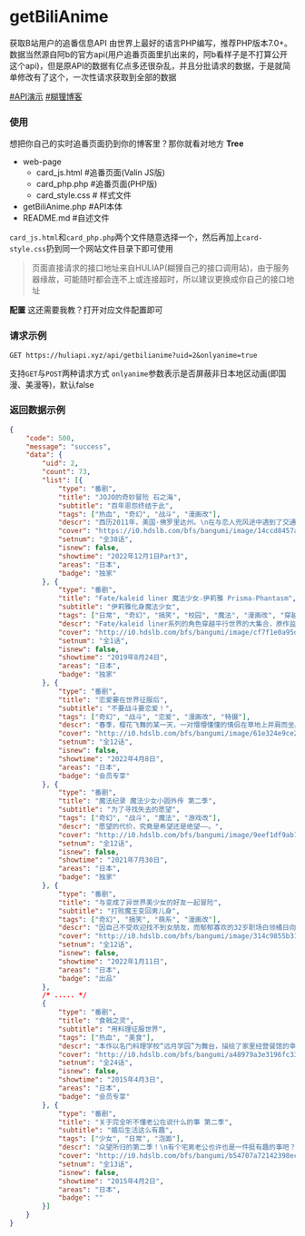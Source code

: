 # getBiliAnime

获取B站用户的追番信息API
由世界上最好的语言PHP编写，推荐PHP版本7.0+。
数据当然源自阿b的官方api(用户追番页面里扒出来的，阿b看样子是不打算公开这个api)，但是原API的数据有亿点多还很杂乱，并且分批请求的数据，于是就简单修改有了这个，一次性请求获取到全部的数据

[#API演示](https://huliapi.xyz/iluh/getbilianime/)
[#糊狸博客](http://imlolicon.tk)
### 使用
想把你自己的实时追番页面扔到你的博客里？那你就看对地方
**Tree**
- web-page
	- card_js.html #追番页面(Valin JS版)
	- card_php.php #追番页面(PHP版)
	- card_style.css # 样式文件
- getBiliAnime.php #API本体
- README.md #自述文件

`card_js.html`和`card_php.php`两个文件随意选择一个，然后再加上`card-style.css`扔到同一个网站文件目录下即可使用

> 页面直接请求的接口地址来自HULIAP(糊狸自己的接口调用站)，由于服务器缘故，可能随时都会连不上或连接超时，所以建议更换成你自己的接口地址

**配置**
这还需要我教？打开对应文件配置即可

### 请求示例
```http
GET https://huliapi.xyz/api/getbilianime?uid=2&onlyanime=true
```
支持`GET`与`POST`两种请求方式
`onlyanime`参数表示是否屏蔽非日本地区动画(即国漫、美漫等)，默认false

### 返回数据示例
```json
{
	"code": 500,
	"message": "success",
	"data": {
		"uid": 2,
		"count": 73,
		"list": [{
			"type": "番剧",
			"title": "JOJO的奇妙冒险 石之海",
			"subtitle": "百年恩怨终结于此",
			"tags": ["热血", "奇幻", "战斗", "漫画改"],
			"descr": "西历2011年，美国·佛罗里达州。\n在与恋人兜风途中遇到了交通事故的空条徐伦，因被陷害而获刑15年。\n\n收容设施是州立绿海豚街重警备监狱——别名「水族馆」。\n深陷绝望之中的徐伦，在手握父亲所托的吊坠时...",
			"cover": "https://i0.hdslb.com/bfs/bangumi/image/14ccd8457a9b7351e7be1d87db2719791108ddc0.png",
			"setnum": "全38话",
			"isnew": false,
			"showtime": "2022年12月1日Part3",
			"areas": "日本",
			"badge": "独家"
		}, {
			"type": "番剧",
			"title": "Fate/kaleid liner 魔法少女☆伊莉雅 Prisma☆Phantasm",
			"subtitle": "伊莉雅化身魔法少女",
			"tags": ["日常", "奇幻", "搞笑", "校园", "魔法", "漫画改", "穿越"],
			"descr": "Fate/kaleid liner系列的角色穿越平行世界的大集合，原作监修的完全原创剧情，描绘少女们的另一个故事。...",
			"cover": "http://i0.hdslb.com/bfs/bangumi/image/cf7f1e0a95d6655fda51ab66295d6d7621feca0d.jpg",
			"setnum": "全1话",
			"isnew": false,
			"showtime": "2019年8月24日",
			"areas": "日本",
			"badge": "独家"
		}, {
			"type": "番剧",
			"title": "恋爱要在世界征服后",
			"subtitle": "不要战斗要恋爱！",
			"tags": ["奇幻", "战斗", "恋爱", "漫画改", "特摄"],
			"descr": "春季，樱花飞舞的某一天，一对懵懵懂懂的情侣在草地上并肩而坐。\n他们是相川不动和祸原死死美。\n但他们的真实身份其实是，冰冻战队冰果五战士的队长「红色冰果」和\n邪恶秘密组织月光的打手「死神公主」！\n原本互...",
			"cover": "http://i0.hdslb.com/bfs/bangumi/image/61e324e9ce28934e77e98a2502d988f89c74a119.jpg",
			"setnum": "全12话",
			"isnew": false,
			"showtime": "2022年4月8日",
			"areas": "日本",
			"badge": "会员专享"
		}, {
			"type": "番剧",
			"title": "魔法纪录 魔法少女小圆外传 第二季",
			"subtitle": "为了寻找失去的愿望",
			"tags": ["奇幻", "战斗", "魔法", "游戏改"],
			"descr": "愿望的代价，究竟是希望还是绝望——。",
			"cover": "http://i0.hdslb.com/bfs/bangumi/image/9eef1df9ab157be52d2c4d70d3500442f00cafc3.png",
			"setnum": "全12话",
			"isnew": false,
			"showtime": "2021年7月30日",
			"areas": "日本",
			"badge": "独家"
		}, {
			"type": "番剧",
			"title": "与变成了异世界美少女的好友一起冒险",
			"subtitle": "打败魔王变回男儿身",
			"tags": ["奇幻", "搞笑", "萌系", "漫画改"],
			"descr": "因自己不受欢迎找不到女朋友，而郁郁寡欢的32岁职场白领橘日向，借由异世界女神之力，和自幼玩伴&现完美精英的同事一起转移到了异世界！竟因女神的粗心，变为了超绝可爱金发美少女――!? \n为寻回自己原本的性...",
			"cover": "http://i0.hdslb.com/bfs/bangumi/image/314c9855b31b9acb35663598755243b87629a9f9.png",
			"setnum": "全12话",
			"isnew": false,
			"showtime": "2022年1月11日",
			"areas": "日本",
			"badge": "出品"
		}, 
		/* ..... */
		{
			"type": "番剧",
			"title": "食戟之灵",
			"subtitle": "用料理征服世界",
			"tags": ["热血", "美食"],
			"descr": "本作以名门料理学校“远月学园”为舞台，描绘了家里经营餐馆的幸平创真，以超越父亲城一郎为激励而日复一日地磨练自己的厨艺的故事。在初中毕业后考虑继承家业的他，却突然听闻父亲要关店数年并前往海外的消息。而后...",
			"cover": "http://i0.hdslb.com/bfs/bangumi/a48979a3e3196fc33df796132072c0bd171f4918.jpg",
			"setnum": "全24话",
			"isnew": false,
			"showtime": "2015年4月3日",
			"areas": "日本",
			"badge": "会员专享"
		}, {
			"type": "番剧",
			"title": "关于完全听不懂老公在说什么的事 第二季",
			"subtitle": "婚后生活这么有趣",
			"tags": ["少女", "日常", "泡面"],
			"descr": "众望所归的第二季！\n有个宅男老公也许也是一件挺有趣的事吧？热心于工作的OL“薰”是个普通人，而她的老公则是沉迷于某大型网路留言版的阿宅，故事就围绕着这样的夫妻日常展开~看看本季两人又会怎样花式秀恩爱吧...",
			"cover": "http://i0.hdslb.com/bfs/bangumi/b54707a72142398ec37c29245f9a59f7a467fa7f.jpg",
			"setnum": "全13话",
			"isnew": false,
			"showtime": "2015年4月2日",
			"areas": "日本",
			"badge": ""
		}]
	}
}